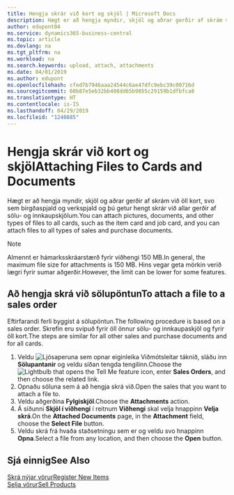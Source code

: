 ```yaml
---
title: Hengja skrár við kort og skjöl | Microsoft Docs
description: Hægt er að hengja myndir, skjöl og aðrar gerðir af skrám við öll kort og við allar gerðir af sölu- og innkaupaskjölum.
author: edupont04
ms.service: dynamics365-business-central
ms.topic: article
ms.devlang: na
ms.tgt_pltfrm: na
ms.workload: na
ms.search.keywords: upload, attach, attachments
ms.date: 04/01/2019
ms.author: edupont
ms.openlocfilehash: cfed7b7946aaa24544c6ae47dfc9ebc39c00716d
ms.sourcegitcommit: 60b87e5eb32bb408dd65b9855c29159b1dfbfca8
ms.translationtype: HT
ms.contentlocale: is-IS
ms.lasthandoff: 04/29/2019
ms.locfileid: "1240885"
---
```

# <a name="attaching-files-to-cards-and-documents"></a><span data-ttu-id="f4f51-103">Hengja skrár við kort og skjöl</span><span class="sxs-lookup"><span data-stu-id="f4f51-103">Attaching Files to Cards and Documents</span></span>
<span data-ttu-id="f4f51-104">Hægt er að hengja myndir, skjöl og aðrar gerðir af skrám við öll kort, svo sem birgðaspjald og verkspjald og þú getur hengt skrár við allar gerðir af sölu- og innkaupskjölum.</span><span class="sxs-lookup"><span data-stu-id="f4f51-104">You can attach pictures, documents, and other types of files to all cards, such as the item card and job card, and you can attach files to all types of sales and purchase documents.</span></span>

> [!Note]
> <span data-ttu-id="f4f51-105">Almennt er hámarksskráarstærð fyrir viðhengi 150 MB.</span><span class="sxs-lookup"><span data-stu-id="f4f51-105">In general, the maximum file size for attachments is 150 MB.</span></span> <span data-ttu-id="f4f51-106">Hins vegar geta mörkin verið lægri fyrir sumar aðgerðir.</span><span class="sxs-lookup"><span data-stu-id="f4f51-106">However, the limit can be lower for some features.</span></span> 

## <a name="to-attach-a-file-to-a-sales-order"></a><span data-ttu-id="f4f51-107">Að hengja skrá við sölupöntun</span><span class="sxs-lookup"><span data-stu-id="f4f51-107">To attach a file to a sales order</span></span>
<span data-ttu-id="f4f51-108">Eftirfarandi ferli byggist á sölupöntun.</span><span class="sxs-lookup"><span data-stu-id="f4f51-108">The following procedure is based on a sales order.</span></span> <span data-ttu-id="f4f51-109">Skrefin eru svipuð fyrir öll önnur sölu- og innkaupaskjöl og fyrir öll kort.</span><span class="sxs-lookup"><span data-stu-id="f4f51-109">The steps are similar for all other sales and purchase documents and for all cards.</span></span>

1. <span data-ttu-id="f4f51-110">Veldu ![Ljósaperuna sem opnar eiginleika Viðmótsleitar](media/ui-search/search_small.png "Segðu mér hvað þú vilt gera") táknið, sláðu inn **Sölupantanir** og veldu síðan tengda tengilinn.</span><span class="sxs-lookup"><span data-stu-id="f4f51-110">Choose the ![Lightbulb that opens the Tell Me feature](media/ui-search/search_small.png "Tell me what you want to do") icon, enter **Sales Orders**, and then choose the related link.</span></span>
2. <span data-ttu-id="f4f51-111">Opnaðu söluna sem á að hengja skrá við.</span><span class="sxs-lookup"><span data-stu-id="f4f51-111">Open the sales that you want to attach a file to.</span></span>
3. <span data-ttu-id="f4f51-112">Veldu aðgerðina **Fylgiskjöl**.</span><span class="sxs-lookup"><span data-stu-id="f4f51-112">Choose the **Attachments** action.</span></span>
4. <span data-ttu-id="f4f51-113">Á síðunni **Skjöl í viðhengi** í reitnum **Viðhengi** skal velja hnappinn **Velja skrá**.</span><span class="sxs-lookup"><span data-stu-id="f4f51-113">On the **Attached Documents** page, in the **Attachment** field, choose the **Select File** button.</span></span>
5. <span data-ttu-id="f4f51-114">Veldu skrá frá hvaða staðsetningu sem er og veldu svo hnappinn **Opna**.</span><span class="sxs-lookup"><span data-stu-id="f4f51-114">Select a file from any location, and then choose the **Open** button.</span></span>

## <a name="see-also"></a><span data-ttu-id="f4f51-115">Sjá einnig</span><span class="sxs-lookup"><span data-stu-id="f4f51-115">See Also</span></span>
[<span data-ttu-id="f4f51-116">Skrá nýjar vörur</span><span class="sxs-lookup"><span data-stu-id="f4f51-116">Register New Items</span></span>](inventory-how-register-new-items.md)  
[<span data-ttu-id="f4f51-117">Selja vörur</span><span class="sxs-lookup"><span data-stu-id="f4f51-117">Sell Products</span></span>](sales-how-sell-products.md)
